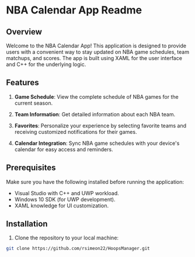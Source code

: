 # NBA Calendar App Readme

## Overview

Welcome to the NBA Calendar App! This application is designed to provide users with a convenient way to stay updated on NBA game schedules, team matchups, and scores. The app is built using XAML for the user interface and C++ for the underlying logic.

## Features

1. **Game Schedule**: View the complete schedule of NBA games for the current season.

2. **Team Information**: Get detailed information about each NBA team.

3. **Favorites**: Personalize your experience by selecting favorite teams and receiving customized notifications for their games.

4. **Calendar Integration**: Sync NBA game schedules with your device's calendar for easy access and reminders.

## Prerequisites

Make sure you have the following installed before running the application:

- Visual Studio with C++ and UWP workload.
- Windows 10 SDK (for UWP development).
- XAML knowledge for UI customization.

## Installation

1. Clone the repository to your local machine:

```bash
git clone https://github.com/rsimeon22/HoopsManager.git
